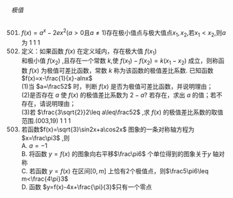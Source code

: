 ###### 极值
501. $f(x)=a^{x}-2ex^{2}(a > 0$且$a\neq 1)$存在极小值点与极大值点$x_1,x_2,$若$x_1 < x_2,$则$a$为	1	1	1
502. 定义：如果函数 $f\left(x\right)$ 在定义域内，存在极大值 $f(x_1)$ <br>和极小值 $f(x_2)$ ,且存在一个常数 $k$,使 $f(x_1)-f(x_2)=k(x_1-x_2)$ 成立，则称函数 $f\left(x\right)$ 为极值可差比函数，常数 $k$ 称为该函数的极值差比系数. 已知函数 $f(x)=x-\frac{1}{x}-alnx$ <br>(1)当 $a=\frac52$ 时，判断 $f\left(x\right)$ 是否为极值可差比函数，并说明理由；<br>(2)是否存在 $a$ 使 $f\left(x\right)$ 的极值差比系数为 $2-a?$ 若存在，求出 $a$ 的值；若不存在，请说明理由；<br>(3)若 $\frac{3\sqrt{2}}2\leq a\leq\frac52$ ,求 $f\left(x\right)$ 的极值差比系数的取值范围.(003,19)	1	1	1
503. 若函数$f(x)=\sqrt{3}\sin2x+a\cos2x$ 图象的一条对称轴方程为$x=\frac\pi3$ ,则<br>A. $a=-1$<br>B. 将函数 $y=f(x)$ 的图象向右平移$\frac\pi6$ 个单位得到的图象关于$y$ 轴对称<br>C. 若函数 $y=f(x)$ 在区间$[0,m]$ 上恰有2个极值点，则$\frac5\pi6\leq m<\frac{4\pi}3$<br>D. 函数 $y=f(x)-4x+\frac{\pi}{3}$只有一个零点